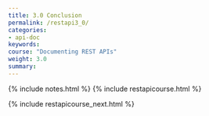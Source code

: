 ```yaml
---
title: 3.0 Conclusion
permalink: /restapi3_0/
categories:
- api-doc
keywords: 
course: "Documenting REST APIs"
weight: 3.0
summary: 
---
```

{% include notes.html %}
{% include restapicourse.html %} 


{% include restapicourse_next.html %}




